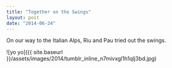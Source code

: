 ```yaml
---
title: "Together on the Swings"
layout: post
date: "2014-06-24"
---
```


On our way to the Italian Alps, Riu and Pau tried out the swings.

![yo yo]({{ site.baseurl }}/assets/images/2014/tumblr_inline_n7mivxgl1h1qlj3bd.jpg)
